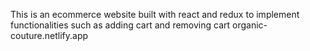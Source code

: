This is an ecommerce website built with react and redux to implement functionalities such as adding cart and removing cart 
organic-couture.netlify.app

